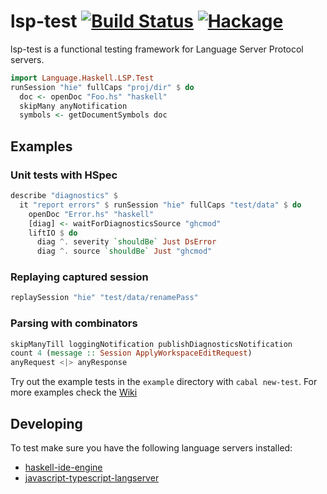 # lsp-test [![Build Status](https://travis-ci.com/bubba/lsp-test.svg?branch=master)](https://travis-ci.com/bubba/lsp-test) [![Hackage](https://img.shields.io/hackage/v/lsp-test.svg)](https://hackage.haskell.org/package/lsp-test-0.1.0.0)
lsp-test is a functional testing framework for Language Server Protocol servers.

```haskell
import Language.Haskell.LSP.Test
runSession "hie" fullCaps "proj/dir" $ do
  doc <- openDoc "Foo.hs" "haskell"
  skipMany anyNotification
  symbols <- getDocumentSymbols doc
```

## Examples

### Unit tests with HSpec
```haskell
describe "diagnostics" $
  it "report errors" $ runSession "hie" fullCaps "test/data" $ do
    openDoc "Error.hs" "haskell"
    [diag] <- waitForDiagnosticsSource "ghcmod"
    liftIO $ do
      diag ^. severity `shouldBe` Just DsError
      diag ^. source `shouldBe` Just "ghcmod"
```

### Replaying captured session
```haskell
replaySession "hie" "test/data/renamePass"
```

### Parsing with combinators
```haskell
skipManyTill loggingNotification publishDiagnosticsNotification
count 4 (message :: Session ApplyWorkspaceEditRequest)
anyRequest <|> anyResponse
```

Try out the example tests in the `example` directory with `cabal new-test`.
For more examples check the [Wiki](https://github.com/bubba/lsp-test/wiki/Introduction)

## Developing
To test make sure you have the following language servers installed:
- [haskell-ide-engine](https://github.com/haskell/haskell-ide-engine)
- [javascript-typescript-langserver](https://github.com/sourcegraph/javascript-typescript-langserver)
